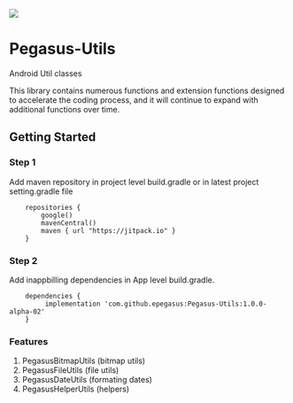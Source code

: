 [![](https://jitpack.io/v/epegasus/Pegasus-Utils.svg)](https://jitpack.io/#epegasus/Pegasus-Utils)
# Pegasus-Utils

Android Util classes

This library contains numerous functions and extension functions designed to accelerate the coding process, and it will continue to expand with additional functions over time.

## Getting Started

### Step 1

Add maven repository in project level build.gradle or in latest project setting.gradle file
```
    repositories {
        google()
        mavenCentral()
        maven { url "https://jitpack.io" }
    }
```  

### Step 2

Add inappbilling dependencies in App level build.gradle.
```
    dependencies {
         implementation 'com.github.epegasus:Pegasus-Utils:1.0.0-alpha-02'
    }
```  

### Features

1) PegasusBitmapUtils (bitmap utils)
2) PegasusFileUtils (file utils)
3) PegasusDateUtils (formating dates)
4) PegasusHelperUtils (helpers)

